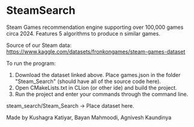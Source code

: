 # SteamSearch
Steam Games recommendation engine supporting over 100,000 games circa 2024. Features 5 algorithms to produce n similar games.

Source of our Steam data:
  https://www.kaggle.com/datasets/fronkongames/steam-games-dataset

To run the program:
1. Download the dataset linked above. Place games.json in the folder "Steam_Search" (should have all of the source code here).
2. Open CMakeLists.txt in CLion (or other ide) and build the project.
3. Run the project and enter your commands through the command line.

steam_search/Steam_Search -> Place dataset here.

Made by Kushagra Katiyar, Bayan Mahmoodi, Agnivesh Kaundinya
